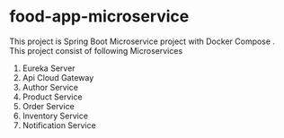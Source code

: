 # food-app-microservice

This project is Spring Boot Microservice project with Docker Compose . This project consist of following Microservices
1. Eureka Server
2. Api Cloud Gateway
3. Author Service
4. Product Service
5. Order Service
6. Inventory Service
7. Notification Service

